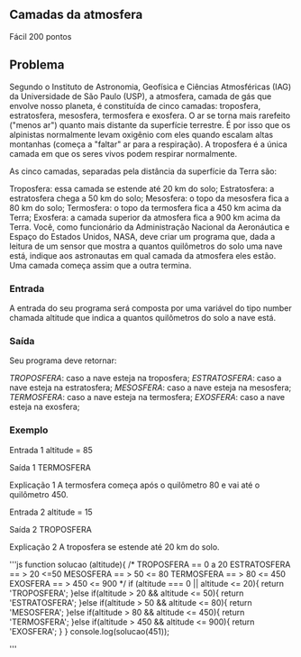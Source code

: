 ## Camadas da atmosfera
Fácil
200 pontos

## Problema
Segundo o Instituto de Astronomia, Geofísica e Ciências Atmosféricas (IAG) da Universidade de São Paulo (USP), a atmosfera, camada de gás que envolve nosso planeta, é constituída de cinco camadas: troposfera, estratosfera, mesosfera, termosfera e exosfera. O ar se torna mais rarefeito ("menos ar") quanto mais distante da superfície terrestre. É por isso que os alpinistas normalmente levam oxigênio com eles quando escalam altas montanhas (começa a "faltar" ar para a respiração). A troposfera é a única camada em que os seres vivos podem respirar normalmente.

As cinco camadas, separadas pela distância da superfície da Terra são:

Troposfera: essa camada se estende até 20 km do solo;
Estratosfera: a estratosfera chega a 50 km do solo;
Mesosfera: o topo da mesosfera fica a 80 km do solo;
Termosfera: o topo da termosfera fica a  450 km acima da Terra;
Exosfera: a camada superior da atmosfera fica a  900 km acima da Terra.
Você, como funcionário da Administração Nacional da Aeronáutica e Espaço do Estados Unidos, NASA, deve criar um programa que, dada a leitura de um sensor que mostra a quantos quilômetros do solo uma nave está, indique aos astronautas em qual camada da atmosfera eles estão. Uma camada começa assim que a outra termina.

### Entrada
A entrada do seu programa será composta por uma variável do tipo number chamada altitude que indica a quantos quilômetros do solo a nave está.

### Saída
Seu programa deve retornar:

_TROPOSFERA_: caso a nave esteja na troposfera;
_ESTRATOSFERA_: caso a nave esteja na estratosfera;
_MESOSFERA_: caso a nave esteja na mesosfera;
_TERMOSFERA_: caso a nave esteja na termosfera;
_EXOSFERA_: caso a nave esteja na exosfera;

### Exemplo

Entrada 1
altitude = 85

Saída 1
TERMOSFERA

Explicação 1
A termosfera começa após o quilômetro 80 e vai até o quilômetro 450.

Entrada 2
altitude = 15

Saída 2
TROPOSFERA

Explicação 2
A troposfera se estende até 20 km do solo.


'''js
function solucao (altitude){
/*
TROPOSFERA == 0 a 20
ESTRATOSFERA == > 20 <=50
MESOSFERA == > 50 <= 80
TERMOSFERA == > 80 <= 450
EXOSFERA == > 450 <= 900
*/
  if (altitude === 0 || altitude <= 20){
    return 'TROPOSFERA';
  }else if(altitude > 20 && altitude <= 50){
    return 'ESTRATOSFERA';
  }else if(altitude > 50 && altitude <= 80){
    return 'MESOSFERA';
  }else if(altitude > 80 && altitude <= 450){
    return 'TERMOSFERA';
  }else if(altitude > 450 && altitude <= 900){
    return 'EXOSFERA';
  }
}
console.log(solucao(451));

'''